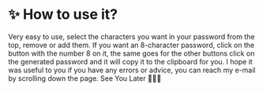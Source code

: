 # ✨ How to use it?
Very easy to use, select the characters you want in your password from the top, remove or add them.
If you want an 8-character password, click on the button with the number 8 on it, the same goes for the other buttons
click on the generated password and it will copy it to the clipboard for you.
I hope it was useful to you
if you have any errors or advice, you can reach my e-mail by scrolling down the page. See You Later 👋🏻✨

<!-- ✨ http://pg.oneccode.com/ -->
